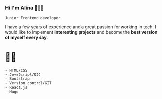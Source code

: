 ### Hi I'm Alina 🙋🏼‍♀️


``` Junior Frontend developer ```

I have a few years of experience and a great passion for working in tech. 
I would like to implement **interesting projects** and become the **best version of myself every day**.
# 👩‍💻
```
- HTML/CSS
- JavaScript/ES6
- Bootstrap 
- Version control/GIT
- React.js
- Hugo
```
